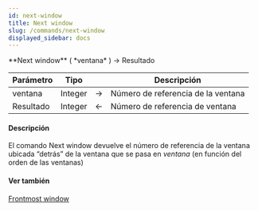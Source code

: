 ```yaml
---
id: next-window
title: Next window
slug: /commands/next-window
displayed_sidebar: docs
---
```


<!--REF #_command_.Next window.Syntax-->**Next window** ( *ventana* ) -> Resultado<!-- END REF-->
<!--REF #_command_.Next window.Params-->
| Parámetro | Tipo |  | Descripción |
| --- | --- | --- | --- |
| ventana | Integer | &rarr; | Número de referencia de la ventana |
| Resultado | Integer | &larr; | Número de referencia de ventana |

<!-- END REF-->

#### Descripción 



El comando Next window devuelve el número de referencia de la ventana ubicada “detrás” de la ventana que se pasa en *ventana* (en función del orden de las ventanas)

#### Ver también 

[Frontmost window](frontmost-window.md)  